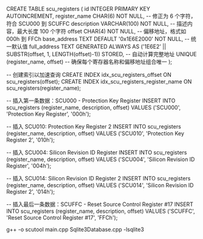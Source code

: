 CREATE TABLE scu_registers (
    id INTEGER PRIMARY KEY AUTOINCREMENT,
    register_name CHAR(6) NOT NULL,    -- 修正为 6 个字符，符合 SCU000 到 SCUFFC
    description VARCHAR(100) NOT NULL, -- 描述内容，最大长度 100 个字符
    offset CHAR(4) NOT NULL,           -- 偏移地址，格式如 000h 到 FFCh
    base_address TEXT DEFAULT '0x1E6E2000' NOT NULL, -- 统一默认值
    full_address TEXT GENERATED ALWAYS AS ('1E6E2' || SUBSTR(offset, 1, LENGTH(offset)-1)) STORED, -- 自动计算完整地址
    UNIQUE (register_name, offset)     -- 确保每个寄存器名称和偏移地址组合唯一
);

-- 创建索引以加速查询
CREATE INDEX idx_scu_registers_offset ON scu_registers(offset);
CREATE INDEX idx_scu_registers_register_name ON scu_registers(register_name);

-- 插入第一条数据：SCU000 - Protection Key Register
INSERT INTO scu_registers (register_name, description, offset)
VALUES ('SCU000', 'Protection Key Register', '000h');

-- 插入 SCU010: Protection Key Register 2
INSERT INTO scu_registers (register_name, description, offset)
VALUES ('SCU010', 'Protection Key Register 2', '010h');

-- 插入 SCU004: Silicon Revision ID Register
INSERT INTO scu_registers (register_name, description, offset)
VALUES ('SCU004', 'Silicon Revision ID Register', '004h');

-- 插入 SCU014: Silicon Revision ID Register 2
INSERT INTO scu_registers (register_name, description, offset)
VALUES ('SCU014', 'Silicon Revision ID Register 2', '014h');

-- 插入最后一条数据：SCUFFC - Reset Source Control Register #17
INSERT INTO scu_registers (register_name, description, offset)
VALUES ('SCUFFC', 'Reset Source Control Register #17', 'FFCh');

g++ -o scutool main.cpp Sqlite3Database.cpp -lsqlite3